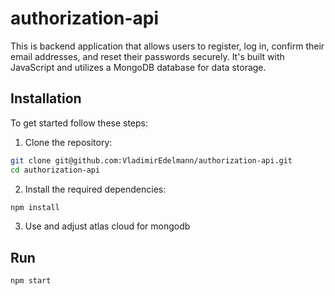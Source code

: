 # authorization-api
This is backend application that allows users to register, log in, confirm their email addresses, and reset their passwords securely. It's built with JavaScript and utilizes a MongoDB database for data storage.


## Installation
To get started follow these steps:

1. Clone the repository:

```bash
git clone git@github.com:VladimirEdelmann/authorization-api.git
cd authorization-api
```
2. Install the required dependencies:

```bash
npm install

```

3. Use and adjust atlas cloud for mongodb

## Run

```bash
npm start

```
